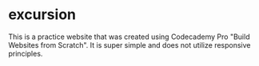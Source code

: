 # excursion
This is a practice website that was created using Codecademy Pro "Build Websites from Scratch". It is super simple and does not utilize responsive principles.
